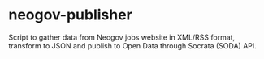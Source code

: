 # neogov-publisher
Script to gather data from Neogov jobs website in XML/RSS format, transform to JSON and publish to Open Data through Socrata (SODA) API.
